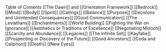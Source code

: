 
Table of Contents
	[[The Dawn]] and [[Orientation Framework]]
	[[Bedrock]]
		[[Mind]]
		[[Body]]
		[[Spirit]]
	[[Callings]]
		[[Balance]]
		[[Purpose]]
		[[Decisions and Unintended Consequences]]
		[[Good Communication]]
		[[The Leviathans]]
	[[Enchantments]]
		[[World Building]]
		[[Fighting the War on Ignorance]]
		[[Aesthetics or Traditions of Excellence]]
		[[Negotiating Moloch]]
		[[Scarcity and Abundance]]
	[[Legacies]]
		[[The Infinite Set]]
		[[Kayfabe]]
		[[Prospecting or Discovery of the Future]]
		[[Good Ancestors]]
	[[Coda and Caliphon]]
		[[Death]]
		[[New Eyes]]